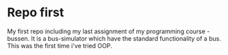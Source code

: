 # Repo first
 My first repo including my last assignment of my programming course - bussen.
 It is a bus-simulator which have the standard functionality of a bus.
 This was the first time i've tried OOP.
